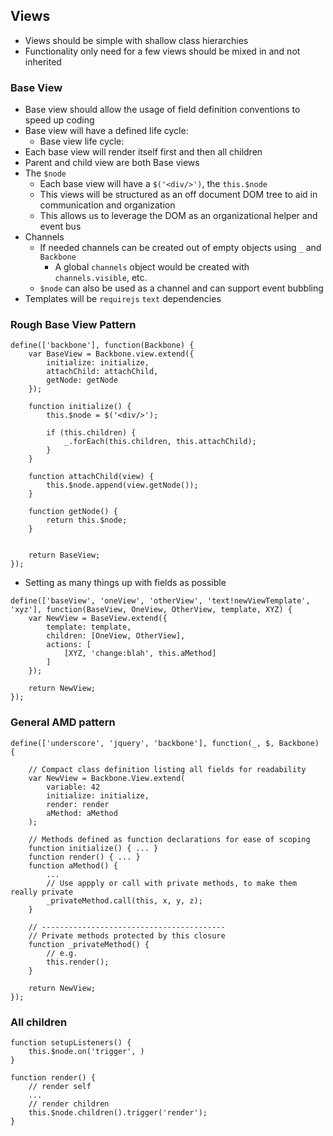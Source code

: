 ## Views

* Views should be simple with shallow class hierarchies
* Functionality only need for a few views should be mixed in and not inherited

### Base View

* Base view should allow the usage of field definition conventions to speed up coding
* Base view will have a defined life cycle:
    * Base view life cycle:
* Each base view will render itself first and then all children
* Parent and child view are both Base views
* The `$node`
    * Each base view will have a `$('<div/>')`, the `this.$node`
    * This views will be structured as an off document DOM tree to aid in communication and organization
    * This allows us to leverage the DOM as an organizational helper and event bus
* Channels
    * If needed channels can be created out of empty objects using `_` and `Backbone`
        * A global `channels` object would be created with `channels.visible`, etc.
    * `$node` can also be used as a channel and can support event bubbling
* Templates will be `requirejs` `text` dependencies

### Rough Base View Pattern

```
define(['backbone'], function(Backbone) {
    var BaseView = Backbone.view.extend({
        initialize: initialize,
        attachChild: attachChild,
        getNode: getNode
    });

    function initialize() {
        this.$node = $('<div/>');

        if (this.children) {
            _.forEach(this.children, this.attachChild);
        }
    }

    function attachChild(view) {
        this.$node.append(view.getNode());
    }

    function getNode() {
        return this.$node;
    }


    return BaseView;
});
```

* Setting as many things up with fields as possible

```
define(['baseView', 'oneView', 'otherView', 'text!newViewTemplate', 'xyz'], function(BaseView, OneView, OtherView, template, XYZ) {
    var NewView = BaseView.extend({
        template: template,
        children: [OneView, OtherView],
        actions: [
            [XYZ, 'change:blah', this.aMethod]
        ]
    });

    return NewView;
});
```

### General AMD pattern
```
define(['underscore', 'jquery', 'backbone'], function(_, $, Backbone) {

    // Compact class definition listing all fields for readability
    var NewView = Backbone.View.extend(
        variable: 42
        initialize: initialize,
        render: render
        aMethod: aMethod
    );

    // Methods defined as function declarations for ease of scoping
    function initialize() { ... }
    function render() { ... }
    function aMethod() {
        ...
        // Use appply or call with private methods, to make them really private
        _privateMethod.call(this, x, y, z);
    }

    // -----------------------------------------
    // Private methods protected by this closure
    function _privateMethod() {
        // e.g.
        this.render();
    }

    return NewView;
});
```

### All children
```
function setupListeners() {
    this.$node.on('trigger', )
}
```

```
function render() {
    // render self
    ...
    // render children
    this.$node.children().trigger('render');
}
```